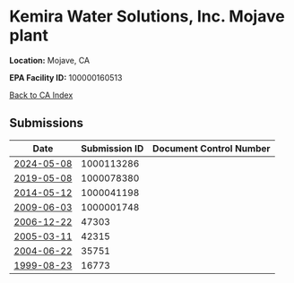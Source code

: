 # Kemira Water Solutions, Inc. Mojave plant

**Location:** Mojave, CA

**EPA Facility ID:** 100000160513

[Back to CA Index](../../index.md)

## Submissions

| Date | Submission ID | Document Control Number |
|------|--------------|-------------------------|
| [2024-05-08](submissions/1000113286.md) | 1000113286 |  |
| [2019-05-08](submissions/1000078380.md) | 1000078380 |  |
| [2014-05-12](submissions/1000041198.md) | 1000041198 |  |
| [2009-06-03](submissions/1000001748.md) | 1000001748 |  |
| [2006-12-22](submissions/47303.md) | 47303 |  |
| [2005-03-11](submissions/42315.md) | 42315 |  |
| [2004-06-22](submissions/35751.md) | 35751 |  |
| [1999-08-23](submissions/16773.md) | 16773 |  |
